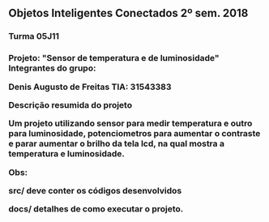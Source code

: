 **<h2>Objetos Inteligentes Conectados 2º sem. 2018</h2>**

<h3>Turma 05J11<h3>

Projeto: "Sensor de temperatura e de luminosidade"
Integrantes do grupo:

Denis Augusto de Freitas TIA: 31543383

Descrição resumida do projeto

Um projeto utilizando sensor para medir temperatura e outro para luminosidade, potenciometros para aumentar o contraste e parar aumentar o brilho da tela lcd, na qual mostra a temperatura e luminosidade.

Obs:

src/ deve conter os códigos desenvolvidos

docs/ detalhes de como executar o projeto.
